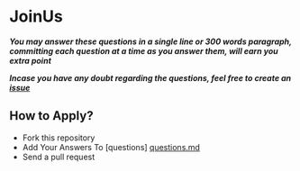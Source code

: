 # JoinUs

***You may answer these questions in a single line or 300 words paragraph, committing each question at a time as you answer them, will earn you extra point***

***Incase you have any doubt regarding the questions, feel free to create an [issue](https://github.com/redpanthers/JoinUs/issues)***

## How to Apply?

* Fork this repository
* Add Your Answers To [questions] [questions.md](https://github.com/redpanthers/JoinUs/blob/master/questions.md)
* Send a pull request
